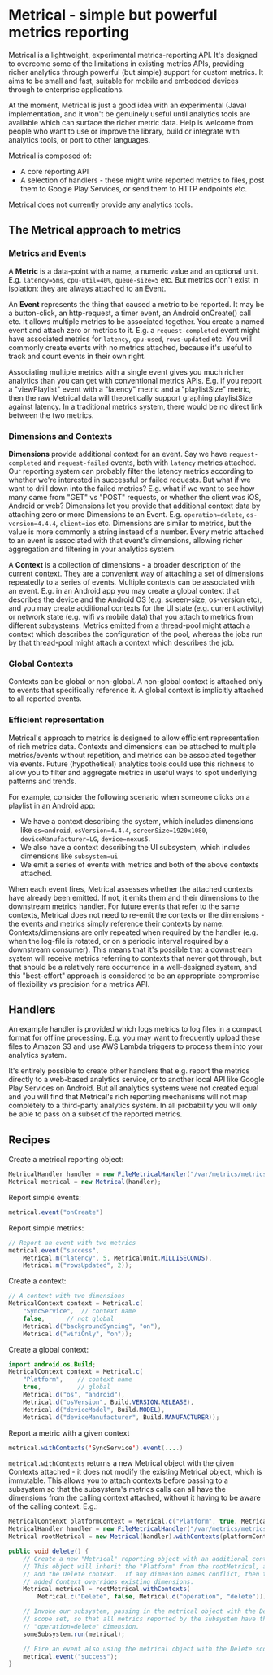 # Metrical - simple but powerful metrics reporting

Metrical is a lightweight, experimental metrics-reporting API.  It's designed to overcome some of the limitations in existing metrics APIs, providing richer analytics through powerful (but simple) support for custom metrics.  It aims to be small and fast, suitable for mobile and embedded devices through to enterprise applications.

At the moment, Metrical is just a good idea with an experimental (Java) implementation, and it won't be genuinely useful until analytics tools are available which can surface the richer metric data.  Help is welcome from people who want to use or improve the library, build or integrate with analytics tools, or port to other languages.

Metrical is composed of:
* A core reporting API
* A selection of handlers - these might write reported metrics to files, post them to Google Play Services, or send them to HTTP endpoints etc.

Metrical does not currently provide any analytics tools.

## The Metrical approach to metrics
### Metrics and Events
A **Metric** is a data-point with a name, a numeric value and an optional unit.  E.g. `latency=5ms`, `cpu-util=40%`, `queue-size=5` etc.  But metrics don't exist in isolation: they are always attached to an Event.

An **Event** represents the thing that caused a metric to be reported.  It may be a button-click, an http-request, a timer event, an Android onCreate() call etc.  It allows multiple metrics to be associated together.  You create a named event and attach zero or metrics to it.  E.g. a `request-completed` event might have associated metrics for `latency`, `cpu-used`, `rows-updated` etc.  You will commonly create events with no metrics attached, because it's useful to track and count events in their own right.

Associating multiple metrics with a single event gives you much richer analytics than you can get with conventional metrics APIs.  E.g. if you report a "viewPlaylist" event with a "latency" metric and a "playlistSize" metric, then the raw Metrical data will theoretically support graphing playlistSize against latency.  In a traditional metrics system, there would be no direct link between the two metrics.

### Dimensions and Contexts
**Dimensions** provide additional context for an event.  Say we have `request-completed` and `request-failed` events, both with `latency` metrics attached.  Our reporting system can probably filter the latency metrics according to whether we're interested in successful or failed requests.  But what if we want to drill down into the failed metrics?  E.g. what if we want to see how many came from "GET" vs "POST" requests, or whether the client was iOS, Android or web?  Dimensions let you provide that additional context data by attaching zero or more Dimensions to an Event.  E.g. `operation=delete`, `os-version=4.4.4`, `client=ios` etc.  Dimensions are similar to metrics, but the value is more commonly a string instead of a number.  Every metric attached to an event is associated with that event's dimensions, allowing richer aggregation and filtering in your analytics system.

A **Context** is a collection of dimensions - a broader description of the current context.  They are a convenient way of attaching a set of dimensions repeatedly to a series of events.  Multiple contexts can be associated with an event.  E.g. in an Android app you may create a global context that describes the device and the Android OS (e.g. screen-size, os-version etc), and you may create additional contexts for the UI state (e.g. current activity) or network state (e.g. wifi vs mobile data) that you attach to metrics from different subsystems.  Metrics emitted from a thread-pool might attach a context which describes the configuration of the pool, whereas the jobs run by that thread-pool might attach a context which describes the job.

### Global Contexts
Contexts can be global or non-global.  A non-global context is attached only to events that specifically reference it.  A global context is implicitly attached to all reported events.

### Efficient representation
Metrical's approach to metrics is designed to allow efficient representation of rich metrics data.  Contexts and dimensions can be attached to multiple metrics/events without repetition, and metrics can be associated together via events.  Future (hypothetical) analytics tools could use this richness to allow you to filter and aggregate metrics in useful ways to spot underlying patterns and trends. 

For example, consider the following scenario when someone clicks on a playlist in an Android app:
* We have a context describing the system, which includes dimensions like `os=android`, `osVersion=4.4.4`, `screenSize=1920x1080`, `deviceManufacturer=LG`, `device=nexus5`.
* We also have a context describing the UI subsystem, which includes dimensions like `subsystem=ui`
* We emit a series of events with metrics and both of the above contexts attached.

When each event fires, Metrical assesses whether the attached contexts have already been emitted.  If not, it emits them and their dimensions to the downstream metrics handler.  For future events that refer to the same contexts, Metrical does not need to re-emit the contexts or the dimensions - the events and metrics simply reference their contexts by name.  Contexts/dimensions are only repeated when required by the handler (e.g. when the log-file is rotated, or on a periodic interval required by a downstream consumer).  This means that it's possible that a downstream system will receive metrics referring to contexts that never got through, but that should be a relatively rare occurrence in a well-designed system, and this "best-effort" approach is considered to be an appropriate compromise of flexibility vs precision for a metrics API.

## Handlers
An example handler is provided which logs metrics to log files in a compact format for offline processing.  E.g. you may want to frequently upload these files to Amazon S3 and use AWS Lambda triggers to process them into your analytics system.

It's entirely possible to create other handlers that e.g. report the metrics directly to a web-based analytics service, or to another local API like Google Play Services on Android.  But all analytics systems were not created equal and you will find that Metrical's rich reporting mechanisms will not map completely to a third-party analytics system. In all probability you will only be able to pass on a subset of the reported metrics.

## Recipes

Create a metrical reporting object:
```java
MetricalHandler handler = new FileMetricalHandler("/var/metrics/metrics-", ".log");
Metrical metrical = new Metrical(handler);
```

Report simple events:
```java
metrical.event("onCreate")
```

Report simple metrics:
```java
// Report an event with two metrics
metrical.event("success",
    Metrical.m("latency", 5, MetricalUnit.MILLISECONDS),
    Metrical.m("rowsUpdated", 2));
```

Create a context:
```java
// A context with two dimensions
MetricalContext context = Metrical.c(
    "SyncService",  // context name
    false,      // not global
    Metrical.d("backgroundSyncing", "on"),
    Metrical.d("wifiOnly", "on"));
```

Create a global context:
```java
import android.os.Build;
MetricalContext context = Metrical.c(
    "Platform",    // context name
    true,          // global
    Metrical.d("os", "android"),
    Metrical.d("osVersion", Build.VERSION.RELEASE),
    Metrical.d("deviceModel", Build.MODEL),
    Metrical.d("deviceManufacturer", Build.MANUFACTURER));
```

Report a metric with a given context
```java
metrical.withContexts('SyncService').event(....)
```

`metrical.withContexts` returns a new Metrical object with the given Contexts attached - it does not modify the existing Metrical object, which is immutable.  This allows you to attach contexts before passing to a subsystem so that the subsystem's metrics calls can all have the dimensions from the calling context attached, without it having to be aware of the calling context. E.g.:

```java
MetricalContenxt platformContext = Metrical.c("Platform", true, Metrical.d("os", "android"));
MetricalHandler handler = new FileMetricalHandler("/var/metrics/metrics-", ".log");
Metrical rootMetrical = new Metrical(handler).withContexts(platformContext);

public void delete() {
    // Create a new "Metrical" reporting object with an additional context.
    // This object will inherit the "Platform" from the rootMetrical, and also
    // add the Delete context.  If any dimension names conflict, then the newly-
    // added Context overrides existing dimensions.
    Metrical metrical = rootMetrical.withContexts(
        Metrical.c("Delete", false, Metrical.d("operation", "delete")));

    // Invoke our subsystem, passing in the metrical object with the Delete
    // scope set, so that all metrics reported by the subsystem have the
    // "operation=delete" dimension.
    someSubsystem.run(metrical);

    // Fire an event also using the metrical object with the Delete scope set.
    metrical.event("success");
}
```

